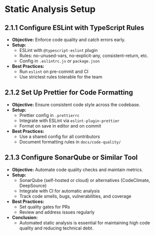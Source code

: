 # Static Analysis Setup

## 2.1.1 Configure ESLint with TypeScript Rules
- **Objective:** Enforce code quality and catch errors early.
- **Setup:**
  - ESLint with `@typescript-eslint` plugin
  - Rules: no-unused-vars, no-explicit-any, consistent-return, etc.
  - Config in `.eslintrc.js` or `package.json`
- **Best Practices:**
  - Run `eslint` on pre-commit and CI
  - Use strictest rules tolerable for the team

## 2.1.2 Set Up Prettier for Code Formatting
- **Objective:** Ensure consistent code style across the codebase.
- **Setup:**
  - Prettier config in `.prettierrc`
  - Integrate with ESLint via `eslint-plugin-prettier`
  - Format on save in editor and on commit
- **Best Practices:**
  - Use a shared config for all contributors
  - Document formatting rules in `docs/code-quality/`

## 2.1.3 Configure SonarQube or Similar Tool
- **Objective:** Automate code quality checks and maintain metrics.
- **Setup:**
  - SonarQube (self-hosted or cloud) or alternatives (CodeClimate, DeepSource)
  - Integrate with CI for automatic analysis
  - Track code smells, bugs, vulnerabilities, and coverage
- **Best Practices:**
  - Set quality gates for PRs
  - Review and address issues regularly
- **Conclusion:**
  - Automated static analysis is essential for maintaining high code quality and reducing technical debt. 